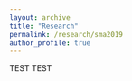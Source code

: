 ```yaml
---
layout: archive
title: "Research"
permalink: /research/sma2019
author_profile: true
---
```


TEST TEST
